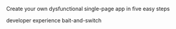 Create your own dysfunctional single-page app in five easy steps

developer experience bait-and-switch
